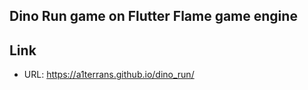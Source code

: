 ## Dino Run game on Flutter Flame game engine

## Link

- URL: <https://a1terrans.github.io/dino_run/>